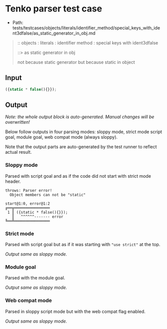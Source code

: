 # Tenko parser test case

- Path: tests/testcases/objects/literals/identifier_method/special_keys_with_ident3dfalse/as_static_generator_in_obj.md

> :: objects : literals : identifier method : special keys with ident3dfalse
>
> ::> as static generator in obj
>
> not because static generator but because static in object

## Input

`````js
({static * false(){}});
`````

## Output

_Note: the whole output block is auto-generated. Manual changes will be overwritten!_

Below follow outputs in four parsing modes: sloppy mode, strict mode script goal, module goal, web compat mode (always sloppy).

Note that the output parts are auto-generated by the test runner to reflect actual result.

### Sloppy mode

Parsed with script goal and as if the code did not start with strict mode header.

`````
throws: Parser error!
  Object members can not be "static"

start@1:0, error@1:2
╔══╦════════════════
 1 ║ ({static * false(){}});
   ║   ^^^^^^------- error
╚══╩════════════════

`````

### Strict mode

Parsed with script goal but as if it was starting with `"use strict"` at the top.

_Output same as sloppy mode._

### Module goal

Parsed with the module goal.

_Output same as sloppy mode._

### Web compat mode

Parsed in sloppy script mode but with the web compat flag enabled.

_Output same as sloppy mode._
